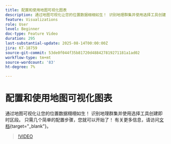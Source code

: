 ```yaml
---
title: 配置和使用地图可视化图表
description: 通过地图可视化让您的位置数据栩栩如生！ 识别地理群集并使用选择工具创建即时区段。 只需几个简单的配置步骤，您就可以开始了！
feature: Visualizations
role: User
level: Beginner
doc-type: Feature Video
duration: 295
last-substantial-update: 2025-08-14T00:00:00Z
jira: KT-18759
source-git-commit: 53de0f044f35b81720d488427819271181a1ad02
workflow-type: tm+mt
source-wordcount: '83'
ht-degree: 7%

---
```



# 配置和使用地图可视化图表

通过地图可视化让您的位置数据栩栩如生！ 识别地理群集并使用选择工具创建即时区段。 只需几个简单的配置步骤，您就可以开始了！ 有关更多信息，请访问[文档](https://experienceleague.adobe.com/zh-hans/docs/analytics-platform/using/cja-workspace/visualizations/map){target="_blank"}。

>[!VIDEO](https://video.tv.adobe.com/v/3470819/?learn=on&enablevpops)
